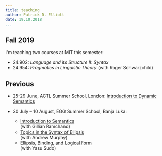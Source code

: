 ```yaml
---
title: teaching
author: Patrick D. Elliott
date: 19.10.2018
...
```


## Fall 2019

I'm teaching two courses at MIT this semester:

- 24.902: *Language and its Structure II: Syntax*
- 24.954: *Pragmatics in Linguistic Theory* (with Roger Schwarzchild)

## Previous 

 - 25-29 June, ACTL Summer School, London: [Introduction to Dynamic Semantics](/teaching/actl2018.html)
 
 - 30 July – 10 August, EGG Summer School, Banja Luka:
   - [Introduction to Semantics](/teaching/introSemantics.html)  
   (with Gillian Ramchand)
   - [Topics in the Syntax of Ellipsis](/teaching/ellipsisSyntax.html)  
   (with Andrew Murphy)
   - [Ellipsis, Binding, and Logical Form](/teaching/ellipsisSemantics.html)  
   (with Yasu Sudo)

